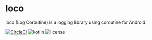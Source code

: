  
# loco
loco (Log Coroutine) is a logging library using coroutine for Android.

[![CircleCI](https://circleci.com/gh/sys1yagi/loco.svg?style=svg)](https://circleci.com/gh/sys1yagi/loco) ![kotlin](https://img.shields.io/badge/kotlin-1.3.31-blue.svg) ![license](https://img.shields.io/github/license/sys1yagi/loco.svg?maxAge=2592000)
